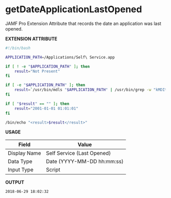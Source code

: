 # getDateApplicationLastOpened

JAMF Pro Extension Attribute that records the date an application was last opened.

**EXTENSION ATTRIBUTE**
```bash
#!/bin/bash

APPLICATION_PATH=/Applications/Self\ Service.app

if [ ! -e "$APPLICATION_PATH" ]; then
    result="Not Present"
fi

if [ -e "$APPLICATION_PATH" ]; then
    result=`/usr/bin/mdls "$APPLICATION_PATH" | /usr/bin/grep -w "kMDItemLastUsedDate" | /usr/bin/awk '{ print $3 }'`
fi

if [ "$result" == "" ]; then
    result="2001-01-01 01:01:01"
fi

/bin/echo "<result>$result</result>"
```

**USAGE**

| Field                 | Value
|-----------------------|-------------------------------|
| Display Name          | Self Service (Last Opened)    |
| Data Type             | Date (YYYY-MM-DD hh:mm:ss)    |
| Input Type            | Script                        |

**OUTPUT**
```bash
2018-06-29 18:02:32
```
